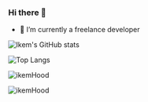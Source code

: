 ### Hi there 👋

- 🔭 I’m currently a freelance developer

![Ikem's GitHub stats](https://github-readme-stats.vercel.app/api/?username=ikemHood\&show_icons=true\&title_color=fff\&icon_color=79ff97\&text_color=9f9f9f\&bg_color=151515)

![Top Langs](https://github-readme-stats.vercel.app/api/top-langs/?username=ikemHood&langs_count=10&layout=compact\&show_icons=true\&title_color=fff\&icon_color=79ff97\&text_color=9f9f9f\&bg_color=151515)

<p><img align="center" src="https://github-readme-streak-stats.herokuapp.com/?user=ikemHood&theme=dark" alt="ikemHood" /></p>

<p align="left"> <img src="https://komarev.com/ghpvc/?username=ikemHood&label=Profile%20views&color=0e75b6&style=flat" alt="ikemHood" /> </p>
